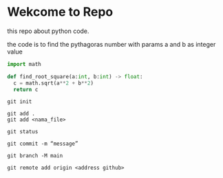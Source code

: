 # Wekcome to Repo

this repo about python code.

the code is to find the pythagoras number with params a and b as integer value

```python
import math

def find_root_square(a:int, b:int) -> float:
  c = math.sqrt(a**2 + b**2)
  return c
```

```GIT
git init

git add .
git add <nama_file>

git status

git commit -m “message”

git branch -M main

git remote add origin <address github>

```
